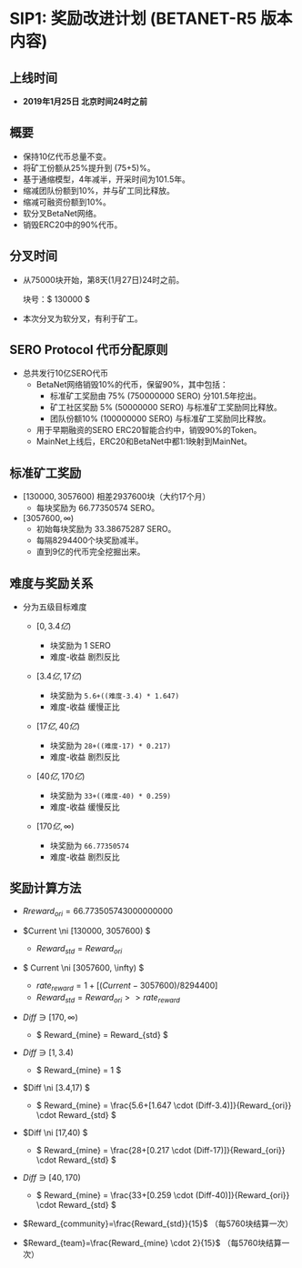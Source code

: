 # SIP1: 奖励改进计划 (BETANET-R5 版本内容)



## 上线时间

* **2019年1月25日 北京时间24时之前**



## 概要

* 保持10亿代币总量不变。
* 将矿工份额从25%提升到 (75+5)%。
* 基于通缩模型，4年减半，开采时间为101.5年。
* 缩减团队份额到10%，并与矿工同比释放。
* 缩减可融资份额到10%。
* 软分叉BetaNet网络。
* 销毁ERC20中的90%代币。



## 分叉时间

* 从75000块开始，第8天(1月27日)24时之前。

  块号：$ 130000 $

* 本次分叉为软分叉，有利于矿工。



## SERO Protocol 代币分配原则

* 总共发行10亿SERO代币
  * BetaNet网络销毁10%的代币，保留90%，其中包括：
    * 标准矿工奖励由 75% (750000000 SERO) 分101.5年挖出。
    * 矿工社区奖励 5%  (50000000 SERO) 与标准矿工奖励同比释放。
    * 团队份额10% (100000000  SERO) 与标准矿工奖励同比释放。
  * 用于早期融资的SERO ERC20智能合约中，销毁90%的Token。
  * MainNet上线后，ERC20和BetaNet中都1:1映射到MainNet。



## 标准矿工奖励

* $[130000, 3057600)$ 相差2937600块（大约17个月）
  * 每块奖励为 66.77350574 SERO。
* $[3057600,\infty)​$
  * 初始每块奖励为 33.38675287 SERO。
  * 每隔8294400个块奖励减半。
  * 直到9亿的代币完全挖掘出来。



## 难度与奖励关系

* 分为五级目标难度
  * $[0, 3.4亿)$
    * 块奖励为 1 SERO
    * 难度-收益 剧烈反比

  * $[3.4亿, 17亿)​$
    * 块奖励为 `5.6+((难度-3.4) * 1.647)`
    * 难度-收益 缓慢正比

  * $[17亿, 40亿)​$
    * 块奖励为 `28+((难度-17) * 0.217)`
    * 难度-收益 剧烈反比

  * $[40亿, 170亿)​$
    * 块奖励为 `33+((难度-40) * 0.259)`
    * 难度-收益 缓慢反比

  * $[170亿,\infty )$
    * 块奖励为 `66.77350574`
    * 难度-收益 剧烈反比



## 奖励计算方法

* $Rreward_{ori}=66.773505743000000000$



* $Current \ni  [130000, 3057600) $
  * $Reward_{std}=Reward_{ori}​$
* $ Current \ni [3057600, \infty) $
  * $rate_{reward}=1+[ (Current-3057600)/8294400 ]​$
  * $Reward_{std}=Reward _{ori} >> rate_{reward}​$



* $Diff \ni [170,\infty )​$
  * $ Reward_{mine} = Reward_{std} ​$

* $Diff \ni  [1,3.4)​$
  * $ Reward_{mine} = 1 ​$

* $Diff \ni  [3.4,17) $
  * $ Reward_{mine} = \frac{5.6+[1.647 \cdot (Diff-3.4)]}{Reward_{ori}} \cdot Reward_{std} $

* $Diff \ni  [17,40) $
  *  $ Reward_{mine} = \frac{28+[0.217 \cdot (Diff-17)]}{Reward_{ori}} \cdot Reward_{std} $

* $Diff \ni  [40,170) ​$
  * $ Reward_{mine} = \frac{33+[0.259 \cdot (Diff-40)]}{Reward_{ori}} \cdot Reward_{std} $



* $Reward_{community}=\frac{Reward_{std}}{15}$ （每5760块结算一次）

* $Reward_{team}=\frac{Reward_{mine} \cdot 2}{15}$ （每5760块结算一次）



